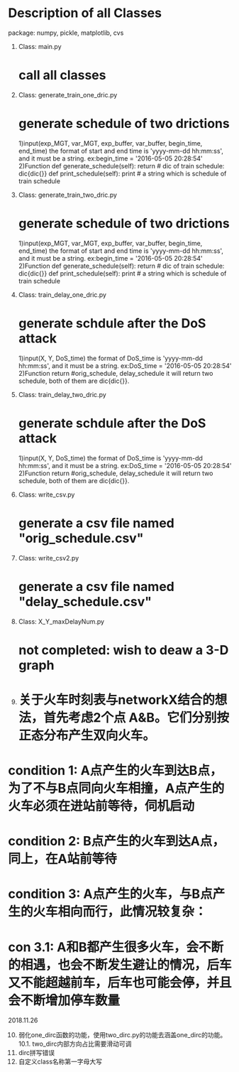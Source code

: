 # Description of all Classes
package: numpy, pickle, matplotlib, cvs

1. Class: main.py
	# call all classes

2. Class: generate_train_one_dric.py
	# generate schedule of two drictions
	1)input(exp_MGT, var_MGT, exp_buffer, var_buffer, begin_time, end_time)
		the format of start and end time is 'yyyy-mm-dd hh:mm:ss', and it must be a string. ex:begin_time = '2016-05-05 20:28:54'
	2)Function
		def generate_schedule(self):
        	return # dic of train schedule: dic{dic{}}
    	def print_schedule(self):
        	print # a string which is schedule of train schedule
        	
3. Class: generate_train_two_dric.py
	# generate schedule of two drictions
	1)input(exp_MGT, var_MGT, exp_buffer, var_buffer, begin_time, end_time)
		the format of start and end time is 'yyyy-mm-dd hh:mm:ss', and it must be a string. ex:begin_time = '2016-05-05 20:28:54'
	2)Function
		def generate_schedule(self):
        	return # dic of train schedule: dic{dic{}}
    	def print_schedule(self):
        	print # a string which is schedule of train schedule
        	
4. Class: train_delay_one_dric.py
	# generate schdule after the DoS attack
	1)input(X, Y, DoS_time)
		the format of DoS_time is 'yyyy-mm-dd hh:mm:ss', and it must be a string. ex:DoS_time = '2016-05-05 20:28:54'
	2)Function
		return #orig_schedule, delay_schedule
		it will return two schedule, both of them are dic{dic{}}.

5. Class: train_delay_two_dric.py
	# generate schdule after the DoS attack
	1)input(X, Y, DoS_time)
		the format of DoS_time is 'yyyy-mm-dd hh:mm:ss', and it must be a string. ex:DoS_time = '2016-05-05 20:28:54'
	2)Function
		return #orig_schedule, delay_schedule
		it will return two schedule, both of them are dic{dic{}}.
		
6. Class: write_csv.py
	# generate a csv file named "orig_schedule.csv"
	
7. Class: write_csv2.py
	# generate a csv file named "delay_schedule.csv"

8. Class: X_Y_maxDelayNum.py
	# not completed: wish to deaw a 3-D graph
	
9. # 关于火车时刻表与networkX结合的想法，首先考虑2个点 A&B。它们分别按正态分布产生双向火车。
# condition 1: A点产生的火车到达B点，为了不与B点同向火车相撞，A点产生的火车必须在进站前等待，伺机启动
# condition 2: B点产生的火车到达A点，同上，在A站前等待
# condition 3: A点产生的火车，与B点产生的火车相向而行，此情况较复杂：
#			con 3.1: A和B都产生很多火车，会不断的相遇，也会不断发生避让的情况，后车又不能超越前车，后车也可能会停，并且会不断增加停车数量

2018.11.26

10. 弱化one_dirc函数的功能，使用two_dirc.py的功能去涵盖one_dirc的功能。
	10.1. two_dirc内部方向占比需要滑动可调
11. dirc拼写错误
12. 自定义class名称第一字母大写

